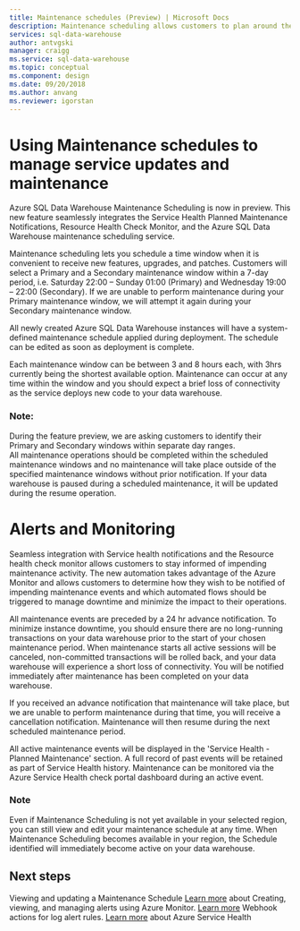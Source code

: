 ```yaml
---
title: Maintenance schedules (Preview) | Microsoft Docs
description: Maintenance scheduling allows customers to plan around the necessary scheduled maintenance events the Azure SQL Data warehouse service uses to roll out new features, upgrades and patches.  
services: sql-data-warehouse
author: antvgski
manager: craigg
ms.service: sql-data-warehouse
ms.topic: conceptual
ms.component: design
ms.date: 09/20/2018
ms.author: anvang
ms.reviewer: igorstan
---
```


# Using Maintenance schedules to manage service updates and maintenance

Azure SQL Data Warehouse Maintenance Scheduling is now in preview. This new feature seamlessly integrates the Service Health Planned Maintenance Notifications, Resource Health Check Monitor, and the Azure SQL Data Warehouse maintenance scheduling service.

Maintenance scheduling lets you schedule a time window when it is convenient to receive new features, upgrades, and patches. Customers will select a Primary and a Secondary maintenance window within a 7-day period, i.e. Saturday 22:00 – Sunday 01:00 (Primary) and Wednesday 19:00 – 22:00 (Secondary). If we are unable to perform maintenance during your Primary maintenance window, we will attempt it again during your Secondary maintenance window.

All newly created Azure SQL Data Warehouse instances will have a system-defined maintenance schedule applied during deployment. The schedule can be edited as soon as deployment is complete.

Each maintenance window can be between 3 and 8 hours each, with 3hrs currently being the shortest available option. Maintenance can occur at any time within the window and you should expect a brief loss of connectivity as the service deploys new code to your data warehouse. 



### Note:

During the feature preview, we are asking customers to identify their Primary and Secondary windows within separate day ranges.   
All maintenance operations should be completed within the scheduled maintenance windows and no maintenance will take place outside of the specified maintenance windows without prior notification. If your data warehouse is paused during a scheduled maintenance, it will be updated during the resume operation.  


# Alerts and Monitoring

Seamless integration with Service health notifications and the Resource health check monitor allows customers to stay informed of impending maintenance activity. The new automation takes advantage of the Azure Monitor and allows customers to determine how they wish to be notified of impending maintenance events and which automated flows should be triggered to manage downtime and minimize the impact to their operations.

All maintenance events are preceded by a 24 hr advance notification. To minimize instance downtime, you should ensure there are no long-running transactions on your data warehouse prior to the start of your chosen maintenance period. When maintenance starts all active sessions will be canceled, non-committed transactions will be rolled back, and your data warehouse will experience a short loss of connectivity. You will be notified immediately after maintenance has been completed on your data warehouse. 

If you received an advance notification that maintenance will take place, but we are unable to perform maintenance during that time, you will receive a cancellation notification. Maintenance will then resume during the next scheduled maintenance period.
 
All active maintenance events will be displayed in the 'Service Health - Planned Maintenance' section. A full record of past events will be retained as part of Service Health history. Maintenance can be monitored via the Azure Service Health check portal dashboard during an active event.

### Note

Even if Maintenance Scheduling is not yet available in your selected region, you can still view and edit your maintenance schedule at any time. When Maintenance Scheduling becomes available in your region, the Schedule identified will immediately become active on your data warehouse.


## Next steps

Viewing and updating a Maintenance Schedule 
[Learn more](https://docs.microsoft.com/en-us/azure/monitoring-and-diagnostics/monitor-alerts-unified-usage) about Creating, viewing, and managing alerts using Azure Monitor.
[Learn more](https://docs.microsoft.com/en-us/azure/monitoring-and-diagnostics/monitor-alerts-unified-log-webhook) Webhook actions for log alert rules.
[Learn more](https://docs.microsoft.com/en-us/azure/service-health/service-health-overview) about Azure Service Health







